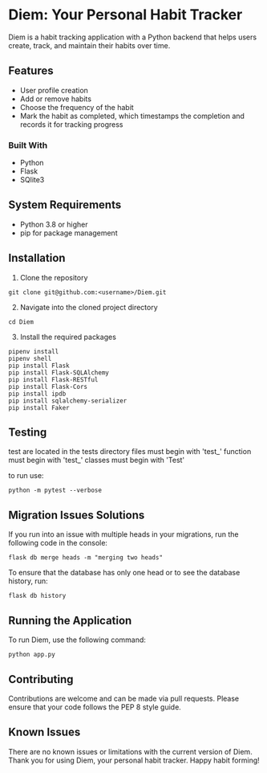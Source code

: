 # Diem: Your Personal Habit Tracker

Diem is a habit tracking application with a Python backend that helps users create, track, and maintain their habits over time.

## Features

- User profile creation
- Add or remove habits
- Choose the frequency of the habit
- Mark the habit as completed, which timestamps the completion and records it for tracking progress

### Built With

* Python
* Flask
* SQlite3


## System Requirements

- Python 3.8 or higher
- pip for package management

## Installation

1. Clone the repository
```console
git clone git@github.com:<username>/Diem.git
```

2. Navigate into the cloned project directory
```console
cd Diem
```

3. Install the required packages
```console
pipenv install
pipenv shell
pip install Flask
pip install Flask-SQLAlchemy
pip install Flask-RESTful
pip install Flask-Cors
pip install ipdb
pip install sqlalchemy-serializer
pip install Faker
```

## Testing

test are located in the tests directory
files must begin with 'test_'
function must begin with 'test_'
classes must begin with 'Test'

to run use:
```
python -m pytest --verbose
```

## Migration Issues Solutions
If you run into an issue with multiple heads in your migrations, run the following code in the console:
```
flask db merge heads -m "merging two heads"
```

To ensure that the database has only one head or to see the database history, run:
```
flask db history
```

## Running the Application

To run Diem, use the following command:
```console
python app.py
```

## Contributing

Contributions are welcome and can be made via pull requests. Please ensure that your code follows the PEP 8 style guide.

## Known Issues

There are no known issues or limitations with the current version of Diem.
Thank you for using Diem, your personal habit tracker. Happy habit forming!